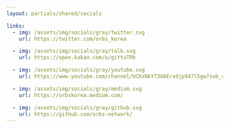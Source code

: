 ```yaml
---
layout: partials/shared/socials

links:
  - img: /assets/img/socials/gray/twitter.svg
    url: https://twitter.com/orbs_korea

  - img: /assets/img/socials/gray/talk.svg
    url: https://open.kakao.com/o/giYtuTRb

  - img: /assets/img/socials/gray/youtube.svg
    url: https://www.youtube.com/channel/UCKxNkYT3UAEra9jp947l5gw?sub_confirmation=1

  - img: /assets/img/socials/gray/medium.svg
    url: https://orbskorea.medium.com/

  - img: /assets/img/socials/gray/github.svg
    url: https://github.com/orbs-network/
---
```

